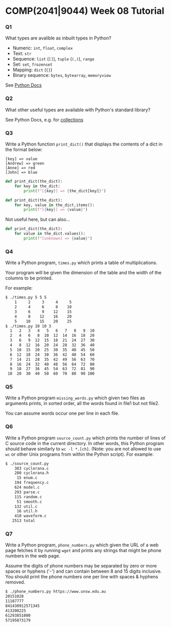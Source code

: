 # COMP(2041|9044) Week 08 Tutorial

### Q1

What types are avalible as inbuilt types in Python?

- Numeric: `int`, `float`, `complex`
- Text: `str`
- Sequence: `list` (`[]`), `tuple` (`(,)`), `range`
- Set: `set`, `frozenset`
- Mapping: `dict` (`{}`)
- Binary sequence: `bytes`, `bytearray`, `memoryview`

See [Python Docs](https://docs.python.org/3.11/library/stdtypes.html)

### Q2

What other useful types are available with Python's standard library?

See Python Docs, e.g. for [collections](https://docs.python.org/3.11/library/collections.html)

### Q3

Write a Python function `print_dict()` that displays the contents of a dict in the format below:

```
[key] => value
[Andrew] => green
[Anne] => red
[John] => blue
```

```py
def print_dict(the_dict):
    for key in the_dict:
        print(f"[{key}] => {the_dict[key]}")
```
```py
def print_dict(the_dict):
    for key, value in the_dict.items():
        print(f"[{key}] => {value}")
```

Not useful here, but can also...

```py
def print_dict(the_dict):
    for value in the_dict.values():
        print(f"[unknown] => {value}")
```

### Q4

Write a Python program, `times.py` which prints a table of multiplications.

Your program will be given the dimension of the table and the width of the columns to be printed. 

For example:

```sh
$ ./times.py 5 5 5
    1     2     3     4     5
    2     4     6     8    10
    3     6     9    12    15
    4     8    12    16    20
    5    10    15    20    25
$ ./times.py 10 10 3
  1   2   3   4   5   6   7   8   9  10
  2   4   6   8  10  12  14  16  18  20
  3   6   9  12  15  18  21  24  27  30
  4   8  12  16  20  24  28  32  36  40
  5  10  15  20  25  30  35  40  45  50
  6  12  18  24  30  36  42  48  54  60
  7  14  21  28  35  42  49  56  63  70
  8  16  24  32  40  48  56  64  72  80
  9  18  27  36  45  54  63  72  81  90
 10  20  30  40  50  60  70  80  90 100
```



### Q5

Write a Python program `missing_words.py` which given two files as arguments prints, in sorted order, all the words found in file1 but not file2.

You can assume words occur one per line in each file.



### Q6

Write a Python program `source_count.py` which prints the number of lines of C source code in the current directory. In other words, this Python program should behave similarly to `wc -l *.[ch]`. (Note: you are not allowed to use `wc` or other Unix programs from within the Python script). For example:

```sh
$ ./source_count.py
    383 cyclorana.c
    280 cyclorana.h
     15 enum.c
    194 frequency.c
    624 model.c
    293 parse.c
    115 random.c
     51 smooth.c
    132 util.c
     16 util.h
    410 waveform.c
   2513 total
```



### Q7

Write a Python program, `phone_numbers.py` which given the URL of a web page fetches it by running `wget` and prints any strings that might be phone numbers in the web page.

Assume the digits of phone numbers may be separated by zero or more spaces or hyphens ('-') and can contain between 8 and 15 digits inclusive.
You should print the phone numbers one per line with spaces & hyphens removed.

```sh
$ ./phone_numbers.py https://www.unsw.edu.au
20151028
11187777
841430912571345
413200225
61293851000
57195873179
```